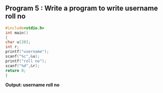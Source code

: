 ## Program 5 : Write a program to write username roll no
```C
#include<stdio.h>
int main()
{
char u[20];
int r;
printf("username");
scanf("%c",&u);
printf("roll no");
scanf("%d",&r);
return 0;
}
```
**Output: username roll no**
